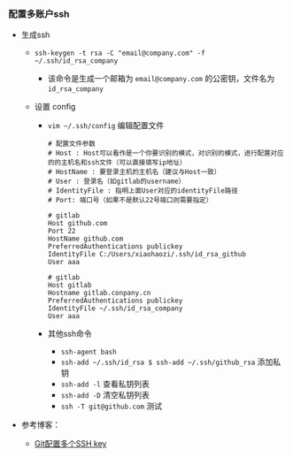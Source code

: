 ### 配置多账户ssh

- 生成ssh

  - `ssh-keygen -t rsa -C "email@company.com" -f ~/.ssh/id_rsa_company`

    - 该命令是生成一个邮箱为 `email@company.com` 的公密钥，文件名为 `id_rsa_company`

  - 设置 config

    - `vim ~/.ssh/config` 编辑配置文件

      ```shell
      # 配置文件参数
      # Host : Host可以看作是一个你要识别的模式，对识别的模式，进行配置对应的的主机名和ssh文件（可以直接填写ip地址）
      # HostName : 要登录主机的主机名（建议与Host一致）
      # User : 登录名（如gitlab的username）
      # IdentityFile : 指明上面User对应的identityFile路径
      # Port: 端口号（如果不是默认22号端口则需要指定）
      
      # gitlab
      Host github.com
      Port 22
      HostName github.com
      PreferredAuthentications publickey
      IdentityFile C:/Users/xiaohaozi/.ssh/id_rsa_github
      User aaa
       
      # gitlab
      Host gitlab
      Hostname gitlab.conpany.cn
      PreferredAuthentications publickey
      IdentityFile ~/.ssh/id_rsa_company
      User aaa
      
      ```

    - 其他ssh命令

      - `ssh-agent bash`
      - `ssh-add ~/.ssh/id_rsa $ ssh-add ~/.ssh/github_rsa` 添加私钥
      - `ssh-add -l` 查看私钥列表
      - `ssh-add -D` 清空私钥列表
      - `ssh -T git@github.com` 测试

- 参考博客：
  - [Git配置多个SSH key](https://blog.csdn.net/hao495430759/article/details/80673568)